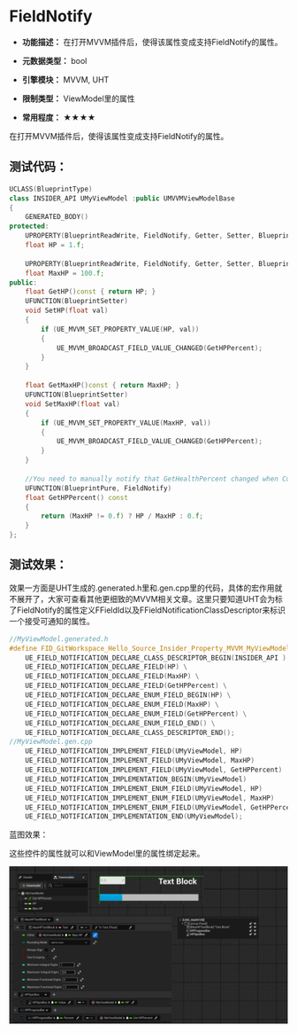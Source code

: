 # FieldNotify

- **功能描述：** 在打开MVVM插件后，使得该属性变成支持FieldNotify的属性。

- **元数据类型：** bool
- **引擎模块：** MVVM, UHT
- **限制类型：** ViewModel里的属性
- **常用程度：** ★★★★

在打开MVVM插件后，使得该属性变成支持FieldNotify的属性。

## 测试代码：

```cpp
UCLASS(BlueprintType)
class INSIDER_API UMyViewModel :public UMVVMViewModelBase
{
	GENERATED_BODY()
protected:
	UPROPERTY(BlueprintReadWrite, FieldNotify, Getter, Setter, BlueprintSetter = SetHP)
	float HP = 1.f;

	UPROPERTY(BlueprintReadWrite, FieldNotify, Getter, Setter, BlueprintSetter = SetMaxHP)
	float MaxHP = 100.f;
public:
	float GetHP()const { return HP; }
	UFUNCTION(BlueprintSetter)
	void SetHP(float val)
	{
		if (UE_MVVM_SET_PROPERTY_VALUE(HP, val))
		{
			UE_MVVM_BROADCAST_FIELD_VALUE_CHANGED(GetHPPercent);
		}
	}

	float GetMaxHP()const { return MaxHP; }
	UFUNCTION(BlueprintSetter)
	void SetMaxHP(float val)
	{
		if (UE_MVVM_SET_PROPERTY_VALUE(MaxHP, val))
		{
			UE_MVVM_BROADCAST_FIELD_VALUE_CHANGED(GetHPPercent);
		}
	}

	//You need to manually notify that GetHealthPercent changed when CurrentHealth or MaxHealth changed.
	UFUNCTION(BlueprintPure, FieldNotify)
	float GetHPPercent() const
	{
		return (MaxHP != 0.f) ? HP / MaxHP : 0.f;
	}
};

```

## 测试效果：

效果一方面是UHT生成的.generated.h里和.gen.cpp里的代码，具体的宏作用就不展开了，大家可查看其他更细致的MVVM相关文章。这里只要知道UHT会为标了FieldNotify的属性定义FFieldId以及FFieldNotificationClassDescriptor来标识一个接受可通知的属性。

```cpp
//MyViewModel.generated.h
#define FID_GitWorkspace_Hello_Source_Insider_Property_MVVM_MyViewModel_h_12_FIELDNOTIFY \
	UE_FIELD_NOTIFICATION_DECLARE_CLASS_DESCRIPTOR_BEGIN(INSIDER_API ) \
	UE_FIELD_NOTIFICATION_DECLARE_FIELD(HP) \
	UE_FIELD_NOTIFICATION_DECLARE_FIELD(MaxHP) \
	UE_FIELD_NOTIFICATION_DECLARE_FIELD(GetHPPercent) \
	UE_FIELD_NOTIFICATION_DECLARE_ENUM_FIELD_BEGIN(HP) \
	UE_FIELD_NOTIFICATION_DECLARE_ENUM_FIELD(MaxHP) \
	UE_FIELD_NOTIFICATION_DECLARE_ENUM_FIELD(GetHPPercent) \
	UE_FIELD_NOTIFICATION_DECLARE_ENUM_FIELD_END() \
	UE_FIELD_NOTIFICATION_DECLARE_CLASS_DESCRIPTOR_END();
//MyViewModel.gen.cpp
	UE_FIELD_NOTIFICATION_IMPLEMENT_FIELD(UMyViewModel, HP)
	UE_FIELD_NOTIFICATION_IMPLEMENT_FIELD(UMyViewModel, MaxHP)
	UE_FIELD_NOTIFICATION_IMPLEMENT_FIELD(UMyViewModel, GetHPPercent)
	UE_FIELD_NOTIFICATION_IMPLEMENTATION_BEGIN(UMyViewModel)
	UE_FIELD_NOTIFICATION_IMPLEMENT_ENUM_FIELD(UMyViewModel, HP)
	UE_FIELD_NOTIFICATION_IMPLEMENT_ENUM_FIELD(UMyViewModel, MaxHP)
	UE_FIELD_NOTIFICATION_IMPLEMENT_ENUM_FIELD(UMyViewModel, GetHPPercent)
	UE_FIELD_NOTIFICATION_IMPLEMENTATION_END(UMyViewModel);
```

蓝图效果：

这些控件的属性就可以和ViewModel里的属性绑定起来。

![Untitled](Untitled.png)